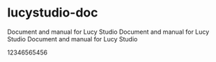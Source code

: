 # lucystudio-doc
Document and manual for Lucy Studio
Document and manual for Lucy Studio
Document and manual for Lucy Studio

12346565456